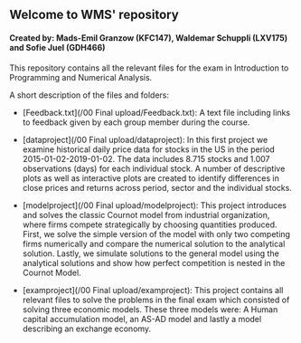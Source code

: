 ## Welcome to WMS' repository 

#### Created by: Mads-Emil Granzow (KFC147), Waldemar Schuppli (LXV175) and Sofie Juel (GDH466)

This repository contains all the relevant files for the exam in Introduction to Programming and Numerical Analysis. 

A short description of the files and folders:

* [Feedback.txt](/00 Final upload/Feedback.txt): A text file including links to feedback given by each group member during the course.

* [dataproject](/00 Final upload/dataproject): In this first project we examine historical daily price data for stocks in the US in the period 2015-01-02-2019-01-02. The data includes 8.715 stocks and 1.007 observations (days) for each individual stock. A number of descriptive plots as well as interactive plots are created to identify differences in close prices and returns across period, sector and the individual stocks. 

* [modelproject](/00 Final upload/modelproject): This project introduces and solves the classic Cournot model from industrial organization, where firms compete strategically by choosing quantities produced. First, we solve the simple version of the model with only two competing firms numerically and compare the numerical solution to the analytical solution. Lastly, we simulate solutions to the general model using the analytical solutions and show how perfect competition is nested in the Cournot Model.


* [examproject](/00 Final upload/examproject): This project contains all relevant files to solve the problems in the final exam which consisted of solving three economic models. These three models were: A Human capital accumulation model, an AS-AD model and lastly a model describing an exchange economy.
